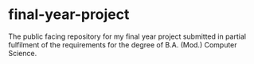 # final-year-project

The public facing repository for my final year project submitted in partial fulfilment of the requirements for the degree of B.A. (Mod.) Computer Science. 


